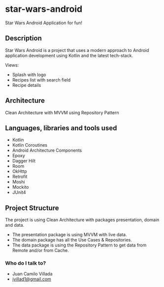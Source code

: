 # star-wars-android
Star Wars Android Application for fun!

## Description
Star Wars Android is a project that uses a modern approach to Android application development using Kotlin 
and the latest tech-stack.

Views:
- Splash with logo
- Recipes list with search field
- Recipe details

## Architecture
Clean Architecture with MVVM using Repository Pattern

## Languages, libraries and tools used
- Kotlin
- Kotlin Coroutines
- Android Architecture Components
- Epoxy
- Dagger Hilt
- Room
- OkHttp
- Retrofit
- Moshi
- Mockito
- JUnit4

## Project Structure
The project is using Clean Architecture with packages presentation, domain and data.

- The presentation package is using MVVM with live data.
- The domain package has all the Use Cases & Repositories.
- The data package is using the Repository Pattern to get data from Remote and/or from Cache.

### Who do I talk to? ###

* Juan Camilo Villada 
* jvillad1@gmail.com

